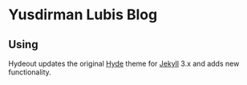 # Yusdirman Lubis Blog
## Using

Hydeout updates the original [Hyde](https://github.com/poole/hyde)
theme for [Jekyll](http://jekyllrb.com) 3.x and adds new functionality.

